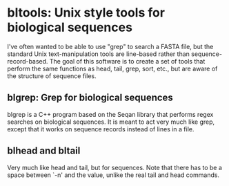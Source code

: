 bltools: Unix style tools for biological sequences
======================================================

I've often wanted to be able to use "grep" to search a FASTA file, but
the standard Unix text-manipulation tools are line-based rather than
sequence-record-based. The goal of this software is to create a set of
tools that perform the same functions as head, tail, grep, sort, etc.,
but are aware of the structure of sequence files.

blgrep: Grep for biological sequences
--------------------------------------

blgrep is a C++ program based on the Seqan library that performs regex
searches on biological sequences. It is meant to act very much like
grep, except that it works on sequence records instead of lines in a
file.

blhead and bltail
-------------------

Very much like head and tail, but for sequences. Note that there has to
be a space between `-n' and the value, unlike the real tail and head
commands.
